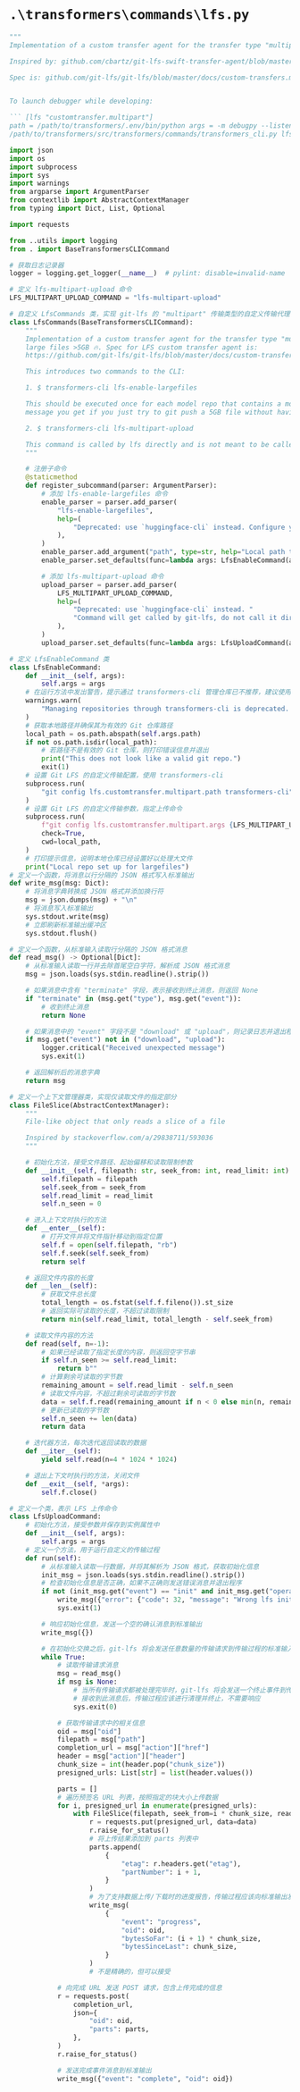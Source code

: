 # `.\transformers\commands\lfs.py`

```py
"""
Implementation of a custom transfer agent for the transfer type "multipart" for git-lfs.

Inspired by: github.com/cbartz/git-lfs-swift-transfer-agent/blob/master/git_lfs_swift_transfer.py

Spec is: github.com/git-lfs/git-lfs/blob/master/docs/custom-transfers.md


To launch debugger while developing:

``` [lfs "customtransfer.multipart"]
path = /path/to/transformers/.env/bin/python args = -m debugpy --listen 5678 --wait-for-client
/path/to/transformers/src/transformers/commands/transformers_cli.py lfs-multipart-upload ```"""

import json
import os
import subprocess
import sys
import warnings
from argparse import ArgumentParser
from contextlib import AbstractContextManager
from typing import Dict, List, Optional

import requests

from ..utils import logging
from . import BaseTransformersCLICommand

# 获取日志记录器
logger = logging.get_logger(__name__)  # pylint: disable=invalid-name

# 定义 lfs-multipart-upload 命令
LFS_MULTIPART_UPLOAD_COMMAND = "lfs-multipart-upload"

# 自定义 LfsCommands 类，实现 git-lfs 的 "multipart" 传输类型的自定义传输代理
class LfsCommands(BaseTransformersCLICommand):
    """
    Implementation of a custom transfer agent for the transfer type "multipart" for git-lfs. This lets users upload
    large files >5GB 🔥. Spec for LFS custom transfer agent is:
    https://github.com/git-lfs/git-lfs/blob/master/docs/custom-transfers.md

    This introduces two commands to the CLI:

    1. $ transformers-cli lfs-enable-largefiles

    This should be executed once for each model repo that contains a model file >5GB. It's documented in the error
    message you get if you just try to git push a 5GB file without having enabled it before.

    2. $ transformers-cli lfs-multipart-upload

    This command is called by lfs directly and is not meant to be called by the user.
    """

    # 注册子命令
    @staticmethod
    def register_subcommand(parser: ArgumentParser):
        # 添加 lfs-enable-largefiles 命令
        enable_parser = parser.add_parser(
            "lfs-enable-largefiles",
            help=(
                "Deprecated: use `huggingface-cli` instead. Configure your repository to enable upload of files > 5GB."
            ),
        )
        enable_parser.add_argument("path", type=str, help="Local path to repository you want to configure.")
        enable_parser.set_defaults(func=lambda args: LfsEnableCommand(args))

        # 添加 lfs-multipart-upload 命令
        upload_parser = parser.add_parser(
            LFS_MULTIPART_UPLOAD_COMMAND,
            help=(
                "Deprecated: use `huggingface-cli` instead. "
                "Command will get called by git-lfs, do not call it directly."
            ),
        )
        upload_parser.set_defaults(func=lambda args: LfsUploadCommand(args))

# 定义 LfsEnableCommand 类
class LfsEnableCommand:
    def __init__(self, args):
        self.args = args
    # 在运行方法中发出警告，提示通过 transformers-cli 管理仓库已不推荐，建议使用 `huggingface-cli` 代替
    warnings.warn(
        "Managing repositories through transformers-cli is deprecated. Please use `huggingface-cli` instead."
    )
    # 获取本地路径并确保其为有效的 Git 仓库路径
    local_path = os.path.abspath(self.args.path)
    if not os.path.isdir(local_path):
        # 若路径不是有效的 Git 仓库，则打印错误信息并退出
        print("This does not look like a valid git repo.")
        exit(1)
    # 设置 Git LFS 的自定义传输配置，使用 transformers-cli
    subprocess.run(
        "git config lfs.customtransfer.multipart.path transformers-cli".split(), check=True, cwd=local_path
    )
    # 设置 Git LFS 的自定义传输参数，指定上传命令
    subprocess.run(
        f"git config lfs.customtransfer.multipart.args {LFS_MULTIPART_UPLOAD_COMMAND}".split(),
        check=True,
        cwd=local_path,
    )
    # 打印提示信息，说明本地仓库已经设置好以处理大文件
    print("Local repo set up for largefiles")
# 定义一个函数，将消息以行分隔的 JSON 格式写入标准输出
def write_msg(msg: Dict):
    # 将消息字典转换成 JSON 格式并添加换行符
    msg = json.dumps(msg) + "\n"
    # 将消息写入标准输出
    sys.stdout.write(msg)
    # 立即刷新标准输出缓冲区
    sys.stdout.flush()

# 定义一个函数，从标准输入读取行分隔的 JSON 格式消息
def read_msg() -> Optional[Dict]:
    # 从标准输入读取一行并去除首尾空白字符，解析成 JSON 格式消息
    msg = json.loads(sys.stdin.readline().strip())

    # 如果消息中含有 "terminate" 字段，表示接收到终止消息，则返回 None
    if "terminate" in (msg.get("type"), msg.get("event")):
        # 收到终止消息
        return None

    # 如果消息中的 "event" 字段不是 "download" 或 "upload"，则记录日志并退出程序
    if msg.get("event") not in ("download", "upload"):
        logger.critical("Received unexpected message")
        sys.exit(1)

    # 返回解析后的消息字典
    return msg

# 定义一个上下文管理器类，实现仅读取文件的指定部分
class FileSlice(AbstractContextManager):
    """
    File-like object that only reads a slice of a file

    Inspired by stackoverflow.com/a/29838711/593036
    """

    # 初始化方法，接受文件路径、起始偏移和读取限制参数
    def __init__(self, filepath: str, seek_from: int, read_limit: int):
        self.filepath = filepath
        self.seek_from = seek_from
        self.read_limit = read_limit
        self.n_seen = 0

    # 进入上下文时执行的方法
    def __enter__(self):
        # 打开文件并将文件指针移动到指定位置
        self.f = open(self.filepath, "rb")
        self.f.seek(self.seek_from)
        return self

    # 返回文件内容的长度
    def __len__(self):
        # 获取文件总长度
        total_length = os.fstat(self.f.fileno()).st_size
        # 返回实际可读取的长度，不超过读取限制
        return min(self.read_limit, total_length - self.seek_from)

    # 读取文件内容的方法
    def read(self, n=-1):
        # 如果已经读取了指定长度的内容，则返回空字节串
        if self.n_seen >= self.read_limit:
            return b""
        # 计算剩余可读取的字节数
        remaining_amount = self.read_limit - self.n_seen
        # 读取文件内容，不超过剩余可读取的字节数
        data = self.f.read(remaining_amount if n < 0 else min(n, remaining_amount))
        # 更新已读取的字节数
        self.n_seen += len(data)
        return data

    # 迭代器方法，每次迭代返回读取的数据
    def __iter__(self):
        yield self.read(n=4 * 1024 * 1024)

    # 退出上下文时执行的方法，关闭文件
    def __exit__(self, *args):
        self.f.close()

# 定义一个类，表示 LFS 上传命令
class LfsUploadCommand:
    # 初始化方法，接受参数并保存到实例属性中
    def __init__(self, args):
        self.args = args
    # 定义一个方法，用于运行自定义的传输过程
    def run(self):
        # 从标准输入读取一行数据，并将其解析为 JSON 格式，获取初始化信息
        init_msg = json.loads(sys.stdin.readline().strip())
        # 检查初始化信息是否正确，如果不正确则发送错误消息并退出程序
        if not (init_msg.get("event") == "init" and init_msg.get("operation") == "upload"):
            write_msg({"error": {"code": 32, "message": "Wrong lfs init operation"}})
            sys.exit(1)

        # 响应初始化信息，发送一个空的确认消息到标准输出
        write_msg({})

        # 在初始化交换之后，git-lfs 将会发送任意数量的传输请求到传输过程的标准输入中，按顺序进行处理
        while True:
            # 读取传输请求消息
            msg = read_msg()
            if msg is None:
                # 当所有传输请求都被处理完毕时，git-lfs 将会发送一个终止事件到传输过程的标准输入中
                # 接收到此消息后，传输过程应该进行清理并终止，不需要响应
                sys.exit(0)

            # 获取传输请求中的相关信息
            oid = msg["oid"]
            filepath = msg["path"]
            completion_url = msg["action"]["href"]
            header = msg["action"]["header"]
            chunk_size = int(header.pop("chunk_size"))
            presigned_urls: List[str] = list(header.values())

            parts = []
            # 遍历预签名 URL 列表，按照指定的块大小上传数据
            for i, presigned_url in enumerate(presigned_urls):
                with FileSlice(filepath, seek_from=i * chunk_size, read_limit=chunk_size) as data:
                    r = requests.put(presigned_url, data=data)
                    r.raise_for_status()
                    # 将上传结果添加到 parts 列表中
                    parts.append(
                        {
                            "etag": r.headers.get("etag"),
                            "partNumber": i + 1,
                        }
                    )
                    # 为了支持数据上传/下载时的进度报告，传输过程应该向标准输出发送消息
                    write_msg(
                        {
                            "event": "progress",
                            "oid": oid,
                            "bytesSoFar": (i + 1) * chunk_size,
                            "bytesSinceLast": chunk_size,
                        }
                    )
                    # 不是精确的，但可以接受

            # 向完成 URL 发送 POST 请求，包含上传完成的信息
            r = requests.post(
                completion_url,
                json={
                    "oid": oid,
                    "parts": parts,
                },
            )
            r.raise_for_status()

            # 发送完成事件消息到标准输出
            write_msg({"event": "complete", "oid": oid})
```
